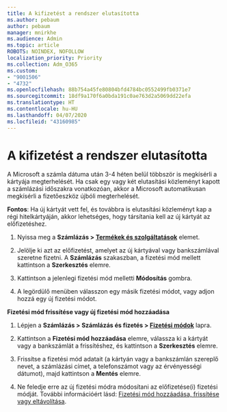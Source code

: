 ```yaml
---
title: A kifizetést a rendszer elutasította
ms.author: pebaum
author: pebaum
manager: mnirkhe
ms.audience: Admin
ms.topic: article
ROBOTS: NOINDEX, NOFOLLOW
localization_priority: Priority
ms.collection: Adm_O365
ms.custom:
- "9001506"
- "4732"
ms.openlocfilehash: 88b754a45fe80804bfd4784bc0552499fb0371e7
ms.sourcegitcommit: 18df9a170f6a0bda191c0ae763d2a5069dd22efa
ms.translationtype: HT
ms.contentlocale: hu-HU
ms.lasthandoff: 04/07/2020
ms.locfileid: "43160985"
---
```

# <a name="your-payment-was-declined"></a>A kifizetést a rendszer elutasította

A Microsoft a számla dátuma után 3-4 héten belül többször is megkísérli a kártyája megterhelését.  Ha csak egy vagy két elutasítási közleményt kapott a számlázási időszakra vonatkozóan, akkor a Microsoft automatikusan megkísérli a fizetőeszköz újbóli megterhelését.  

**Fontos**: Ha új kártyát vett fel, és továbbra is elutasítási közleményt kap a régi hitelkártyáján, akkor lehetséges, hogy társítania kell az új kártyát az előfizetéshez.

1. Nyissa meg a **Számlázás > [Termékek és szolgáltatások](https://go.microsoft.com/fwlink/p/?linkid=842054)** elemet.

2. Jelölje ki azt az előfizetést, amelyet az új kártyával vagy bankszámlával szeretne fizetni. A **Számlázás** szakaszban, a fizetési mód mellett kattintson a **Szerkesztés** elemre.

3. Kattintson a jelenlegi fizetési mód melletti **Módosítás** gombra.

4. A legördülő menüben válasszon egy másik fizetési módot, vagy adjon hozzá egy új fizetési módot.

**Fizetési mód frissítése vagy új fizetési mód hozzáadása**

1. Lépjen a **Számlázás > Számlázás és fizetés > [Fizetési módok](https://go.microsoft.com/fwlink/p/?linkid=2018806)** lapra.

2. Kattintson a **Fizetési mód hozzáadása** elemre, válassza ki a kártyát vagy a bankszámlát a frissítéshez, és kattintson a **Szerkesztés** elemre.

3. Frissítse a fizetési mód adatait (a kártyán vagy a bankszámlán szereplő nevet, a számlázási címet, a telefonszámot vagy az érvényességi dátumot), majd kattintson a **Mentés** elemre.

4. Ne feledje erre az új fizetési módra módosítani az előfizetése(i) fizetési módját. További információért lásd: [Fizetési mód hozzáadása, frissítése vagy eltávolítása](https://go.microsoft.com/fwlink/?linkid=2118133). 
